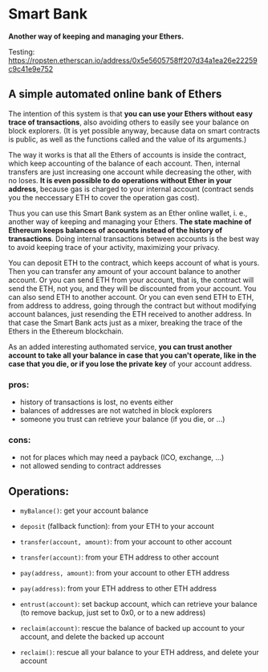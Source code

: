 # Smart Bank
**Another way of keeping and managing your Ethers.**

Testing: https://ropsten.etherscan.io/address/0x5e5605758ff207d34a1ea26e22259c9c41e9e752


## A simple automated online bank of Ethers

The intention of this system is that **you can use your Ethers without easy 
trace of transactions**, also avoiding others to easily see your balance on 
block explorers. (It is yet possible anyway, because data on smart contracts 
is public, as well as the functions called and the value of its arguments.) 

The way it works is that all the Ethers of accounts is inside the contract, 
which keep accounting of the balance of each account. Then, internal 
transfers are just increasing one account while decreasing the other, with 
no loses. **It is even possible to do operations without Ether in your 
address**, because gas is charged to your internal account (contract sends 
you the neccessary ETH to cover the operation gas cost). 

Thus you can use this Smart Bank system as an Ether online wallet, i. e., 
another way of keeping and managing your Ethers. **The state machine of 
Ethereum keeps balances of accounts instead of the history of transactions**. 
Doing internal transactions between accounts is the best way to avoid 
keeping trace of your activity, maximizing your privacy. 

You can deposit ETH to the contract, which keeps account of what is yours. 
Then you can transfer any amount of your account balance to another account. 
Or you can send ETH from your account, that is, the contract will send 
the ETH, not you, and they will be discounted from your account. 
You can also send ETH to another account. Or you can even send ETH to ETH, 
from address to address, going through the contract but without modifying 
account balances, just resending the ETH received to another address. 
In that case the Smart Bank acts just as a mixer, breaking the trace of the 
Ethers in the Ethereum blockchain.

As an added interesting authomated service, **you can trust another account 
to take all your balance in case that you can't operate, like in the case 
that you die, or if you lose the private key** of your account address. 


### pros: 
- history of transactions is lost, no events either
- balances of addresses are not watched in block explorers
- someone you trust can retrieve your balance (if you die, or ...)

### cons:
- not for places which may need a payback (ICO, exchange, ...)
- not allowed sending to contract addresses

## Operations: 
- `myBalance()`:                 get your account balance 
- `deposit` (fallback function): from your ETH to your account 
- `transfer(account, amount)`:   from your account      to other account
- `transfer(account)`:           from your ETH address  to other account 
- `pay(address, amount)`:        from your account      to other ETH address
- `pay(address)`:                from your ETH address  to other ETH address 

- `entrust(account)`: set backup account, which can retrieve your balance
    (to remove backup, just set to 0x0, or to a new address)
- `reclaim(account)`: rescue the balance of backed up account to your account, 
    and delete the backed up account
- `reclaim()`: rescue all your balance to your ETH address, 
    and delete your account
